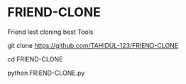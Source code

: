 # FRIEND-CLONE
Friend lest cloning  best Tools

git clone https://github.com/TAHIDUL-123/FRIEND-CLONE

cd FRIEND-CLONE

python FRIEND-CLONE.py

